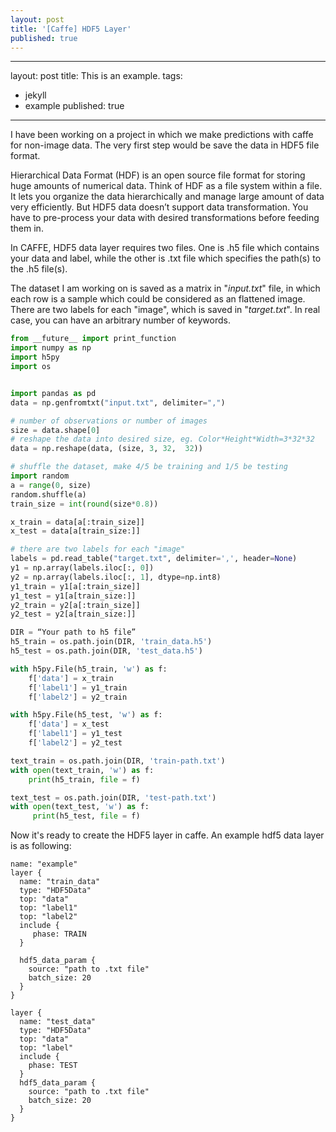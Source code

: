 ```yaml
---
layout: post
title: '[Caffe] HDF5 Layer'
published: true
---
```


---
layout: post
title: This is an example.
tags:
- jekyll
- example
published: true
---


I have been working on a project in which we make predictions with caffe for non-image data. The very first step would be save the data in HDF5 file format.  
	
Hierarchical Data Format (HDF) is an open source file format for storing huge amounts of numerical data. Think of HDF as a file system within a file. It lets you organize the data hierarchically and manage large amount of data very efficiently. But HDF5 data doesn’t support data transformation. You have to pre-process your data with desired transformations before feeding them in.

In CAFFE, HDF5 data layer requires two files. One is .h5 file which contains your data and label, while the other is .txt file which specifies the path(s) to the .h5 file(s).

The dataset I am working on is saved as a matrix in  "_input.txt_" file, in which each row is a sample which could be considered as an flattened image. There are two labels for each "image", which is saved in "_target.txt_". In real case, you can have an arbitrary number of keywords.

```python
from __future__ import print_function
import numpy as np
import h5py
import os


import pandas as pd
data = np.genfromtxt("input.txt", delimiter=",")

# number of observations or number of images
size = data.shape[0]
# reshape the data into desired size, eg. Color*Height*Width=3*32*32
data = np.reshape(data, (size, 3, 32,  32))

# shuffle the dataset, make 4/5 be training and 1/5 be testing
import random
a = range(0, size)
random.shuffle(a)
train_size = int(round(size*0.8))

x_train = data[a[:train_size]]
x_test = data[a[train_size:]]

# there are two labels for each "image"
labels = pd.read_table("target.txt", delimiter=',', header=None)
y1 = np.array(labels.iloc[:, 0])
y2 = np.array(labels.iloc[:, 1], dtype=np.int8)
y1_train = y1[a[:train_size]]
y1_test = y1[a[train_size:]]
y2_train = y2[a[:train_size]]
y2_test = y2[a[train_size:]]

DIR = “Your path to h5 file”
h5_train = os.path.join(DIR, 'train_data.h5')
h5_test = os.path.join(DIR, 'test_data.h5')

with h5py.File(h5_train, 'w') as f:
    f['data'] = x_train
    f['label1'] = y1_train
    f['label2'] = y2_train

with h5py.File(h5_test, 'w') as f:
    f['data'] = x_test
    f['label1'] = y1_test
    f['label2'] = y2_test

text_train = os.path.join(DIR, 'train-path.txt')
with open(text_train, 'w') as f:
    print(h5_train, file = f)

text_test = os.path.join(DIR, 'test-path.txt')
with open(text_test, 'w') as f:
     print(h5_test, file = f)

```

Now it's ready to create the HDF5 layer in caffe. An example hdf5 data layer is as following:

```
name: "example"
layer {
  name: "train_data"
  type: "HDF5Data"
  top: "data"
  top: "label1"
  top: "label2"
  include {
     phase: TRAIN
  }
  
  hdf5_data_param {
    source: "path to .txt file"
    batch_size: 20
  }
}

layer {
  name: "test_data"
  type: "HDF5Data"
  top: "data"
  top: "label"
  include {
    phase: TEST
  }
  hdf5_data_param {
    source: "path to .txt file"  
    batch_size: 20
  }
}

```
